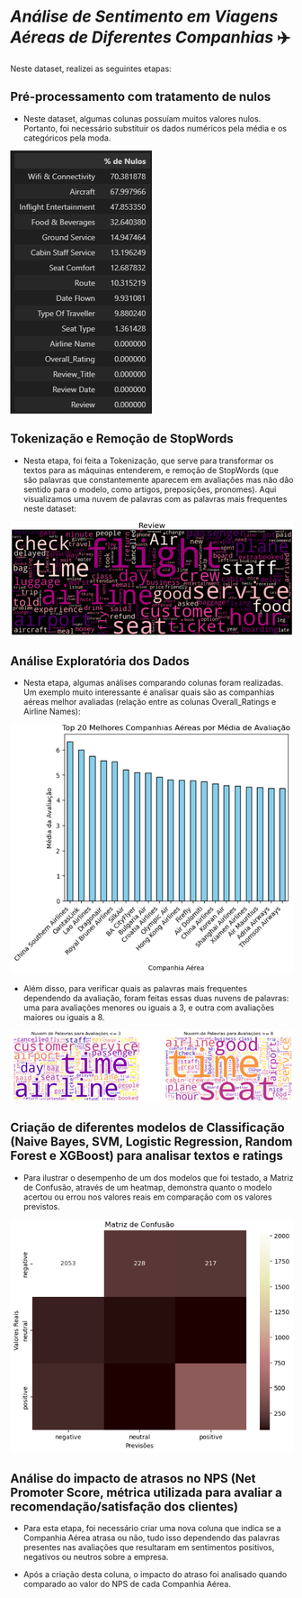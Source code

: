 # *Análise de Sentimento em Viagens Aéreas de Diferentes Companhias* ✈️

Neste dataset, realizei as seguintes etapas: 
## **Pré-processamento com tratamento de nulos**
* Neste dataset, algumas colunas possuíam muitos valores nulos. Portanto, foi necessário substituir os dados numéricos pela média e os categóricos pela moda.

![alt text](nulos.png)

## **Tokenização e Remoção de StopWords**

* Nesta etapa, foi feita a Tokenização, que serve para transformar os textos para as máquinas entenderem, e remoção de StopWords (que são palavras que constantemente aparecem em avaliações mas não dão sentido para o modelo, como artigos, preposições, pronomes). Aqui visualizamos uma nuvem de palavras com as palavras mais frequentes neste dataset:

![alt text](review.png)

## **Análise Exploratória dos Dados**

* Nesta etapa, algumas análises comparando colunas foram realizadas. Um exemplo muito interessante é analisar quais são as companhias aéreas melhor avaliadas (relação entre as colunas Overall_Ratings e Airline Names):

![alt text](top20.png)

* Além disso, para verificar quais as palavras mais frequentes dependendo da avaliação, foram feitas essas duas nuvens de palavras: uma para avaliações menores ou iguais a 3, e outra com avaliações maiores ou iguais a 8.

![alt text](wordcloud.png)

## **Criação de diferentes modelos de Classificação (Naive Bayes, SVM, Logistic Regression, Random Forest e XGBoost) para analisar textos e ratings** 

* Para ilustrar o desempenho de um dos modelos que foi testado, a Matriz de Confusão, através de um heatmap, demonstra quanto o modelo acertou ou errou nos valores reais em comparação com os valores previstos.

![alt text](confusion.png)

## **Análise do impacto de atrasos no NPS (Net Promoter Score, métrica utilizada para avaliar a recomendação/satisfação dos clientes)**

* Para esta etapa, foi necessário criar uma nova coluna que indica se a Companhia Aérea atrasa ou não, tudo isso dependendo das palavras presentes nas avaliações que resultaram em sentimentos positivos, negativos ou neutros sobre a empresa. 

* Após a criação desta coluna, o impacto do atraso foi analisado quando comparado ao valor do NPS de cada Companhia Aérea. 
